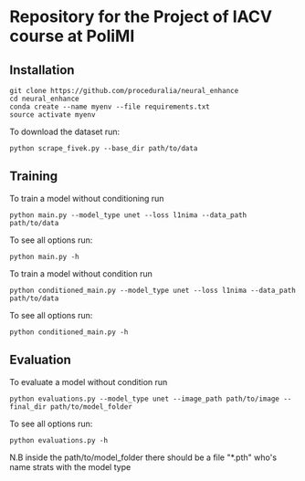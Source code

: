 # Repository for the Project of IACV course at PoliMI

## Installation

```
git clone https://github.com/proceduralia/neural_enhance
cd neural_enhance
conda create --name myenv --file requirements.txt
source activate myenv
```

To download the dataset run:
```
python scrape_fivek.py --base_dir path/to/data
```

## Training
To train a model without conditioning run 

```
python main.py --model_type unet --loss l1nima --data_path path/to/data
```
To see all options run:

```
python main.py -h
```

To train a model without condition run 

```
python conditioned_main.py --model_type unet --loss l1nima --data_path path/to/data
```
To see all options run:

```
python conditioned_main.py -h
```
## Evaluation
To evaluate a model without condition run 
```
python evaluations.py --model_type unet --image_path path/to/image --final_dir path/to/model_folder
```
To see all options run:

```
python evaluations.py -h
```


N.B inside the path/to/model_folder there should be a file "*.pth" who's name strats with the model type
